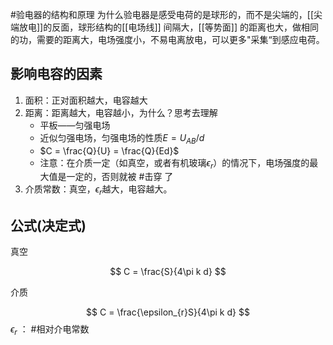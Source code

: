 #验电器的结构和原理 
为什么验电器是感受电荷的是球形的，而不是尖端的，[[尖端放电]]的反面，球形结构的[[电场线]] 间隔大，[[等势面]] 的距离也大，做相同的功，需要的距离大，电场强度小，不易电离放电，可以更多"采集“到感应电荷。

## 影响电容的因素
1. 面积：正对面积越大，电容越大
2. 距离：距离越大，电容越小，为什么？思考去理解
	- 平板——匀强电场
	- 近似匀强电场，匀强电场的性质$E = U_{AB}/d$
	- $C = \frac{Q}{U} = \frac{Q}{Ed}$
	- 注意：在介质一定（如真空，或者有机玻璃$\epsilon_{r}$）的情况下，电场强度的最大值是一定的，否则就被 #击穿 了
1. 介质常数：真空，$\epsilon_{r}$越大，电容越大。

## 公式(决定式)

真空

$$
C = \frac{S}{4\pi k d}
$$

介质

$$
C = \frac{\epsilon_{r}S}{4\pi k d}
$$
$\epsilon_{r}$ ： #相对介电常数
